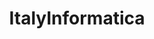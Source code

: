 ---
title: ItalyInformatica
crosslinks:
- italy
- linux
- italygames
- xkcd
- programming
- politicaITA
- unixporn
- AMAAggregator
- Dell
- freelance
- Jokes
- videos
- datascience
- Monero
- Python
- ItaliaPersonalFinance
- announcements
- AnnePro
- findareddit
---